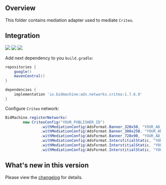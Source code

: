 ## Overview

This folder contains mediation adapter used to mediate `Criteo`.

## Integration

[<img src="https://img.shields.io/badge/Min%20SDK%20version-1.7.6-brightgreen">](https://github.com/bidmachine/BidMachine-Android-SDK)
[<img src="https://img.shields.io/badge/Network%20Adapter%20version-1.7.6.9-brightgreen">](https://artifactory.bidmachine.io/bidmachine/io/bidmachine/ads.networks.criteo/1.7.6.9/)
[<img src="https://img.shields.io/badge/Network%20version-4.4.0-blue">](https://publisherdocs.criteotilt.com/app/android/get-started/)

Add next dependency to you `build.gradle`:

```groovy
repositories {
    google()
    mavenCentral()
}

dependencies {
    implementation 'io.bidmachine:ads.networks.criteo:1.7.6.9'
}
```

Configure `Criteo` network:

```java
BidMachine.registerNetworks(
        new CriteoConfig("YOUR_PUBLISHER_ID")
                .withMediationConfig(AdsFormat.Banner_320x50, "YOUR_AD_UNIT_ID")
                .withMediationConfig(AdsFormat.Banner_300x250, "YOUR_AD_UNIT_ID")
                .withMediationConfig(AdsFormat.Banner_728x90, "YOUR_AD_UNIT_ID")
                .withMediationConfig(AdsFormat.InterstitialStatic, "YOUR_AD_UNIT_ID")
                .withMediationConfig(AdsFormat.InterstitialStatic, "YOUR_AD_UNIT_ID", Orientation.Portrait)
                .withMediationConfig(AdsFormat.InterstitialStatic, "YOUR_AD_UNIT_ID", Orientation.Landscape));
```

## What's new in this version

Please view the [changelog](CHANGELOG.md) for details.